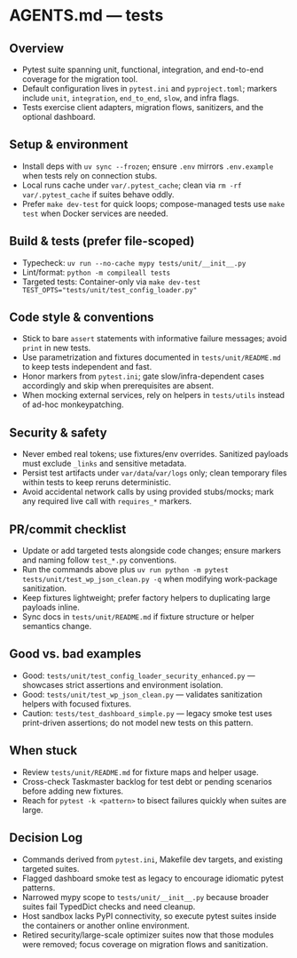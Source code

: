 <!-- Managed by agent: keep sections and order; edit content, not structure. Last updated: 2025-09-30 -->
# AGENTS.md — tests

## Overview
- Pytest suite spanning unit, functional, integration, and end-to-end coverage for the migration tool.
- Default configuration lives in `pytest.ini` and `pyproject.toml`; markers include `unit`, `integration`, `end_to_end`, `slow`, and infra flags.
- Tests exercise client adapters, migration flows, sanitizers, and the optional dashboard.

## Setup & environment
- Install deps with `uv sync --frozen`; ensure `.env` mirrors `.env.example` when tests rely on connection stubs.
- Local runs cache under `var/.pytest_cache`; clean via `rm -rf var/.pytest_cache` if suites behave oddly.
- Prefer `make dev-test` for quick loops; compose-managed tests use `make test` when Docker services are needed.

## Build & tests (prefer file-scoped)
- Typecheck: `uv run --no-cache mypy tests/unit/__init__.py`
- Lint/format: `python -m compileall tests`
- Targeted tests: Container-only via `make dev-test TEST_OPTS="tests/unit/test_config_loader.py"`

## Code style & conventions
- Stick to bare `assert` statements with informative failure messages; avoid `print` in new tests.
- Use parametrization and fixtures documented in `tests/unit/README.md` to keep tests independent and fast.
- Honor markers from `pytest.ini`; gate slow/infra-dependent cases accordingly and skip when prerequisites are absent.
- When mocking external services, rely on helpers in `tests/utils` instead of ad-hoc monkeypatching.

## Security & safety
- Never embed real tokens; use fixtures/env overrides. Sanitized payloads must exclude `_links` and sensitive metadata.
- Persist test artifacts under `var/data`/`var/logs` only; clean temporary files within tests to keep reruns deterministic.
- Avoid accidental network calls by using provided stubs/mocks; mark any required live call with `requires_*` markers.

## PR/commit checklist
- Update or add targeted tests alongside code changes; ensure markers and naming follow `test_*.py` conventions.
- Run the commands above plus `uv run python -m pytest tests/unit/test_wp_json_clean.py -q` when modifying work-package sanitization.
- Keep fixtures lightweight; prefer factory helpers to duplicating large payloads inline.
- Sync docs in `tests/unit/README.md` if fixture structure or helper semantics change.

## Good vs. bad examples
- Good: `tests/unit/test_config_loader_security_enhanced.py` — showcases strict assertions and environment isolation.
- Good: `tests/unit/test_wp_json_clean.py` — validates sanitization helpers with focused fixtures.
- Caution: `tests/test_dashboard_simple.py` — legacy smoke test uses print-driven assertions; do not model new tests on this pattern.

## When stuck
- Review `tests/unit/README.md` for fixture maps and helper usage.
- Cross-check Taskmaster backlog for test debt or pending scenarios before adding new fixtures.
- Reach for `pytest -k <pattern>` to bisect failures quickly when suites are large.

## Decision Log
- Commands derived from `pytest.ini`, Makefile dev targets, and existing targeted suites.
- Flagged dashboard smoke test as legacy to encourage idiomatic pytest patterns.
- Narrowed mypy scope to `tests/unit/__init__.py` because broader suites fail TypedDict checks and need cleanup.
- Host sandbox lacks PyPI connectivity, so execute pytest suites inside the containers or another online environment.
- Retired security/large-scale optimizer suites now that those modules were removed; focus coverage on migration flows and sanitization.
